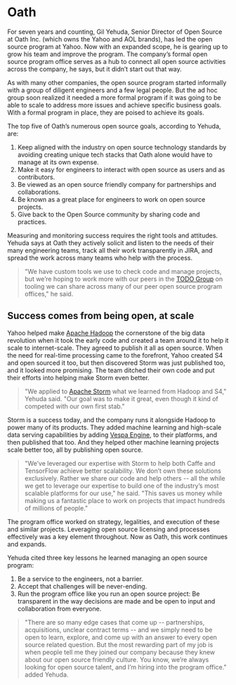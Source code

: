 # Oath

For seven years and counting, Gil Yehuda, Senior Director of Open Source at Oath Inc. (which owns the Yahoo and AOL brands), has led the open source program at Yahoo. Now with an expanded scope, he is gearing up to grow his team and improve the program. The company’s formal open source program office serves as a hub to connect all open source activities across the company, he says, but it didn’t start out that way.

As with many other companies, the open source program started informally with a group of diligent engineers and a few legal people. But the ad hoc group soon realized it needed a more formal program if it was going to be able to scale to address more issues and achieve specific business goals. With a formal program in place, they are poised to achieve its goals.

The top five of Oath’s numerous open source goals, according to Yehuda, are:

1. Keep aligned with the industry on open source technology standards by avoiding creating unique tech stacks that Oath alone would have to manage at its own expense.
2. Make it easy for engineers to interact with open source as users and as contributors.
3. Be viewed as an open source friendly company for partnerships and collaborations.
4. Be known as a great place for engineers to work on open source projects.
5. Give back to the Open Source community by sharing code and practices.

Measuring and monitoring success requires the right tools and attitudes. Yehuda says at Oath they actively solicit and listen to the needs of their many engineering teams, track all their work transparently in JIRA, and spread the work across many teams who help with the process.

> "We have custom tools we use to check code and manage projects, but we’re hoping to work more with our peers in the [TODO Group](http://todogroup.org/) on tooling we can share across many of our peer open source program offices," he said.

## Success comes from being open, at scale

Yahoo helped make [Apache Hadoop](http://hadoop.apache.org/) the cornerstone of the big data revolution when it took the early code and created a team around it to help it scale to internet-scale. They agreed to publish it all as open source. When the need for real-time processing came to the forefront, Yahoo created S4 and open sourced it too, but then discovered Storm was just published too, and it looked more promising. The team ditched their own code and put their efforts into helping make Storm even better.  

> "We applied to [Apache Storm](http://storm.apache.org/) what we learned from Hadoop and S4," Yehuda said. "Our goal was to make it great, even though it kind of competed with our own first stab."

Storm is a success today, and the company runs it alongside Hadoop to power many of its products. They added machine learning and high-scale data serving capabilities by adding [Vespa Engine](http://vespa.ai/), to their platforms, and then published that too. And they helped other machine learning projects scale better too, all by publishing open source.

> "We’ve leveraged our expertise with Storm to help both Caffe and TensorFlow achieve better scalability. We don’t own these solutions exclusively. Rather we share our code and help others -- all the while we get to leverage our expertise to build one of the industry’s most scalable platforms for our use," he said. "This saves us money while making us a fantastic place to work on projects that impact hundreds of millions of people."

The program office worked on strategy, legalities, and execution of these and similar projects. Leveraging open source licensing and processes effectively was a key element throughout. Now as Oath, this work continues and expands.

Yehuda cited three key lessons he learned managing an  open source program:

1. Be a service to the engineers, not a barrier.
2. Accept that challenges will be never-ending.
3. Run the program office like you run an open source project: Be transparent in the way decisions are made and be open to input and collaboration from everyone.

> "There are so many edge cases that come up -- partnerships, acquisitions, unclear contract terms -- and we simply need to be open to learn, explore, and come up with an answer to every open source related question. But the most rewarding part of my job is when people tell me they joined our company because they knew about our open source friendly culture. You know, we’re always looking for open source talent, and I’m hiring into the program office." added Yehuda.

